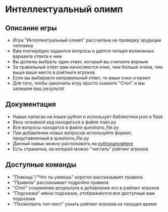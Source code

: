 # Интеллектуальный олимп

## Описание игры
- Игра "Интеллектуальный олимп" рассчитана на проверку эрудиции человека
- Вам поочерёдно задаются вопросы и даётся четыре возможных варианта ответа к ним
- Вы должны выбрать один ответ, который вы считаете верным
- За правильный ответ вам начисляются очки, чем больше очков, тем выше ваше место в рэйтинге игроков
- Если вы выбираете неправильный ответ, то ваши очки сгорают
- Для того, чтобы закончить игру просто скажите "Стоп" и мы запишем ваш результат

## Документация
- Навык написан на языке python и использует библиотеки json и flask
- Весь основной код находиться в файле main.py
- Все вопросы находятся в файле questions_file.py
- При добавлении новых вопросов используйте формат, представленный в questions_file.py
- Данный навык можно расположить на [pythonanywhere](https://www.pythonanywhere.com)
- Есть страничка, на которой можно "чистить" рэйтинг игроков

## Доступные команды
- "Помощь"/"Что ты умеешь" коротко рассказывает правила
- "Правила" рассказывает подробно правила
- "Стоп" сохранение результата и добавление его в рэйтинг игроков
- "Подсказка" меню подсказок, отображаются все доступные вам подсказки
- "Посмотреть топ-лист" узнать рэйтинг игроков на текущее время
